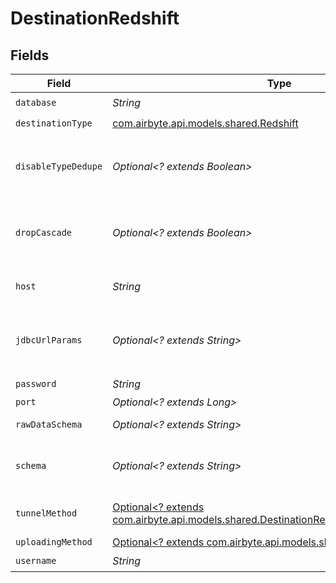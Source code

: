# DestinationRedshift


## Fields

| Field                                                                                                                                                                                                       | Type                                                                                                                                                                                                        | Required                                                                                                                                                                                                    | Description                                                                                                                                                                                                 | Example                                                                                                                                                                                                     |
| ----------------------------------------------------------------------------------------------------------------------------------------------------------------------------------------------------------- | ----------------------------------------------------------------------------------------------------------------------------------------------------------------------------------------------------------- | ----------------------------------------------------------------------------------------------------------------------------------------------------------------------------------------------------------- | ----------------------------------------------------------------------------------------------------------------------------------------------------------------------------------------------------------- | ----------------------------------------------------------------------------------------------------------------------------------------------------------------------------------------------------------- |
| `database`                                                                                                                                                                                                  | *String*                                                                                                                                                                                                    | :heavy_check_mark:                                                                                                                                                                                          | Name of the database.                                                                                                                                                                                       |                                                                                                                                                                                                             |
| `destinationType`                                                                                                                                                                                           | [com.airbyte.api.models.shared.Redshift](../../models/shared/Redshift.md)                                                                                                                                   | :heavy_check_mark:                                                                                                                                                                                          | N/A                                                                                                                                                                                                         |                                                                                                                                                                                                             |
| `disableTypeDedupe`                                                                                                                                                                                         | *Optional<? extends Boolean>*                                                                                                                                                                               | :heavy_minus_sign:                                                                                                                                                                                          | Disable Writing Final Tables. WARNING! The data format in _airbyte_data is likely stable but there are no guarantees that other metadata columns will remain the same in future versions                    |                                                                                                                                                                                                             |
| `dropCascade`                                                                                                                                                                                               | *Optional<? extends Boolean>*                                                                                                                                                                               | :heavy_minus_sign:                                                                                                                                                                                          | Drop tables with CASCADE. WARNING! This will delete all data in all dependent objects (views, etc.). Use with caution. This option is intended for usecases which can easily rebuild the dependent objects. |                                                                                                                                                                                                             |
| `host`                                                                                                                                                                                                      | *String*                                                                                                                                                                                                    | :heavy_check_mark:                                                                                                                                                                                          | Host Endpoint of the Redshift Cluster (must include the cluster-id, region and end with .redshift.amazonaws.com)                                                                                            |                                                                                                                                                                                                             |
| `jdbcUrlParams`                                                                                                                                                                                             | *Optional<? extends String>*                                                                                                                                                                                | :heavy_minus_sign:                                                                                                                                                                                          | Additional properties to pass to the JDBC URL string when connecting to the database formatted as 'key=value' pairs separated by the symbol '&'. (example: key1=value1&key2=value2&key3=value3).            |                                                                                                                                                                                                             |
| `password`                                                                                                                                                                                                  | *String*                                                                                                                                                                                                    | :heavy_check_mark:                                                                                                                                                                                          | Password associated with the username.                                                                                                                                                                      |                                                                                                                                                                                                             |
| `port`                                                                                                                                                                                                      | *Optional<? extends Long>*                                                                                                                                                                                  | :heavy_minus_sign:                                                                                                                                                                                          | Port of the database.                                                                                                                                                                                       | 5439                                                                                                                                                                                                        |
| `rawDataSchema`                                                                                                                                                                                             | *Optional<? extends String>*                                                                                                                                                                                | :heavy_minus_sign:                                                                                                                                                                                          | The schema to write raw tables into (default: airbyte_internal).                                                                                                                                            |                                                                                                                                                                                                             |
| `schema`                                                                                                                                                                                                    | *Optional<? extends String>*                                                                                                                                                                                | :heavy_minus_sign:                                                                                                                                                                                          | The default schema tables are written to if the source does not specify a namespace. Unless specifically configured, the usual value for this field is "public".                                            | public                                                                                                                                                                                                      |
| `tunnelMethod`                                                                                                                                                                                              | [Optional<? extends com.airbyte.api.models.shared.DestinationRedshiftSSHTunnelMethod>](../../models/shared/DestinationRedshiftSSHTunnelMethod.md)                                                           | :heavy_minus_sign:                                                                                                                                                                                          | Whether to initiate an SSH tunnel before connecting to the database, and if so, which kind of authentication to use.                                                                                        |                                                                                                                                                                                                             |
| `uploadingMethod`                                                                                                                                                                                           | [Optional<? extends com.airbyte.api.models.shared.UploadingMethod>](../../models/shared/UploadingMethod.md)                                                                                                 | :heavy_minus_sign:                                                                                                                                                                                          | The way data will be uploaded to Redshift.                                                                                                                                                                  |                                                                                                                                                                                                             |
| `username`                                                                                                                                                                                                  | *String*                                                                                                                                                                                                    | :heavy_check_mark:                                                                                                                                                                                          | Username to use to access the database.                                                                                                                                                                     |                                                                                                                                                                                                             |